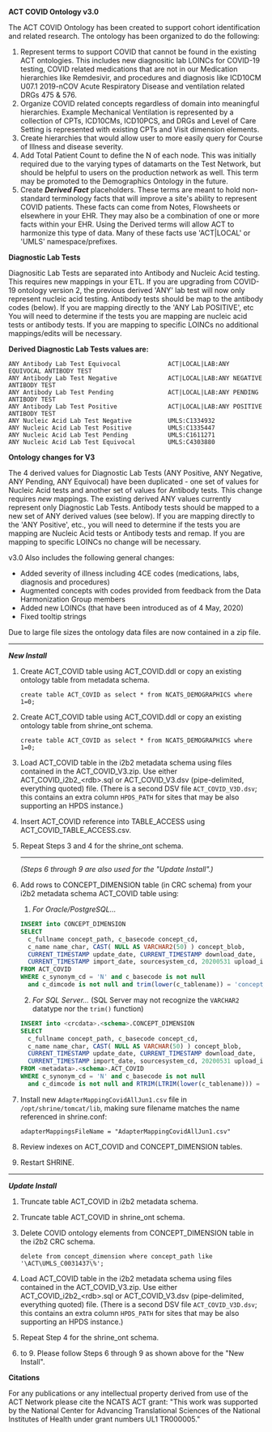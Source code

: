 
**ACT COVID Ontology v3.0**

The ACT COVID Ontology has been created to support cohort identification and related research. The ontology has been organized to do the following:
 
 1. Represent terms to support COVID that cannot be found in the existing ACT ontologies. This includes new diagnositic lab LOINCs for COVID-19 testing, COVID related medications that are not in our Medication hierarchies like Remdesivir, and procedures and diagnosis like ICD10CM U07.1 2019-nCOV Acute Respiratory Disease and ventilation related DRGs 475 & 576.  
2. Organize COVID related concepts regardless of domain into meaningful hierarchies. Example Mechanical Ventilation is represented by a collection of CPTs, ICD10CMs, ICD10PCS, and DRGs and  Level of Care Setting is represented with existing CPTs and Visit dimension elements. 
3. Create hierarchies that would allow user to more easily query for Course of Illness and disease severity. 
4. Add Total Patient Count to define the N of each node. This was initially required due to the varying types of datamarts on the Test Network, but should be helpful to users on the production network as well. This term may be promoted to the Demographics Ontology in the future.
5. Create ***Derived Fact*** placeholders. These terms are meant to hold non-standard terminology facts that will improve a site's ability to represent COVID patients. These facts can come from Notes, Flowsheets or elsewhere in your EHR. They may also be a combination of one or more facts within your EHR. Using the Derived terms will allow ACT to harmonize this type of data. Many of these facts use 'ACT|LOCAL' or 'UMLS' namespace/prefixes.

**Diagnostic Lab Tests**

Diagnositic Lab Tests are separated into Antibody and Nucleic Acid testing. This requires new mappings in your ETL. If you are upgrading from COVID-19 ontology version 2, the previous derived 'ANY' lab test will now only represent nucleic acid testing. Antibody tests should be map to the antibody codes (below). If you are mapping directly to the 'ANY Lab POSITIVE', etc You will need to determine if the tests you are mapping are nucleic acid tests or antibody tests. If you are mapping to specific LOINCs no additional mappings/edits will be necessary.

**Derived Diagnostic Lab Tests values are:**
```
ANY Antibody Lab Test Equivocal	            ACT|LOCAL|LAB:ANY EQUIVOCAL ANTIBODY TEST
ANY Antibody Lab Test Negative	            ACT|LOCAL|LAB:ANY NEGATIVE ANTIBODY TEST
ANY Antibody Lab Test Pending               ACT|LOCAL|LAB:ANY PENDING ANTIBODY TEST
ANY Antibody Lab Test Positive	            ACT|LOCAL|LAB:ANY POSITIVE ANTIBODY TEST
ANY Nucleic Acid Lab Test Negative          UMLS:C1334932
ANY Nucleic Acid Lab Test Positive          UMLS:C1335447
ANY Nucleic Acid Lab Test Pending           UMLS:C1611271
ANY Nucleic Acid Lab Test Equivocal         UMLS:C4303880
```

**Ontology changes for V3**

The 4 derived values for Diagnostic Lab Tests (ANY Positive, ANY Negative, ANY Pending, ANY Equivocal) have been duplicated - one set of values for Nucleic Acid tests and another set of values for Antibody tests. This change requires *new* mappings. The existing derived ANY values currently represent only Diagnostic Lab Tests. Antibody tests should be mapped to a new set of ANY derived values (see below). If you are mapping directly to the 'ANY Positive', etc., you will need to determine if the tests you are mapping are Nucleic Acid tests or Antibody tests and remap. If you are mapping to specific LOINCs no change will be necessary. 


v3.0 Also includes the following general changes:
- Added severity of illness including 4CE codes (medications, labs, diagnosis and procedures)
- Augmented concepts with codes provided from feedback from the Data Harmonization Group members
- Added new LOINCs (that have been introduced as of 4 May, 2020)
- Fixed tooltip strings

Due to large file sizes the ontology data files are now contained in a zip file.  

---

***New Install***

1. Create ACT_COVID table using ACT_COVID.ddl or copy an existing ontology table from metadata schema.

    ```create table ACT_COVID as select * from NCATS_DEMOGRAPHICS where 1=0;```

2. Create ACT_COVID table using ACT_COVID.ddl or copy an existing ontology table from shrine_ont schema.

    ```create table ACT_COVID as select * from NCATS_DEMOGRAPHICS where 1=0;```

3. Load ACT_COVID table in the i2b2 metadata schema using files contained in the ACT_COVID_V3.zip. Use either ACT_COVID_i2b2_&lt;rdb&gt;.sql or ACT_COVID_V3.dsv (pipe-delimited, everything quoted) file. (There is a second DSV file `ACT_COVID_V3D.dsv`; this contains an extra column `HPDS_PATH` for sites that may be also supporting an HPDS instance.)
4. Insert ACT_COVID reference into TABLE_ACCESS using ACT_COVID_TABLE_ACCESS.csv.
5. Repeat Steps 3 and 4 for the shrine_ont schema.
    
    ---
    _(Steps 6 through 9 are also used for the "Update Install".)_
    
6. Add rows to CONCEPT_DIMENSION table (in CRC schema) from your i2b2 metadata schema ACT_COVID table using:

    1. _For Oracle/PostgreSQL..._
    ```sql
    INSERT into CONCEPT_DIMENSION
    SELECT 
      c_fullname concept_path, c_basecode concept_cd, 
      c_name name_char, CAST( NULL AS VARCHAR2(50) ) concept_blob, 
      CURRENT_TIMESTAMP update_date, CURRENT_TIMESTAMP download_date, 
      CURRENT_TIMESTAMP import_date, sourcesystem_cd, 20200531 upload_id
    FROM ACT_COVID 
    WHERE c_synonym_cd = 'N' and c_basecode is not null 
      and c_dimcode is not null and trim(lower(c_tablename)) = 'concept_dimension'
    ```
    2. _For SQL Server..._ (SQL Server may not recognize the `VARCHAR2` datatype nor the `trim()` function)
    ```sql
    INSERT into <crcdata>.<schema>.CONCEPT_DIMENSION
    SELECT 
      c_fullname concept_path, c_basecode concept_cd, 
      c_name name_char, CAST( NULL AS VARCHAR(50) ) concept_blob, 
      CURRENT_TIMESTAMP update_date, CURRENT_TIMESTAMP download_date, 
      CURRENT_TIMESTAMP import_date, sourcesystem_cd, 20200531 upload_id
    FROM <metadata>.<schema>.ACT_COVID 
    WHERE c_synonym_cd = 'N' and c_basecode is not null 
      and c_dimcode is not null and RTRIM(LTRIM(lower(c_tablename))) = 'concept_dimension';
    ```

7. Install new `AdapterMappingCovidAllJun1.csv` file in `/opt/shrine/tomcat/lib`, making sure filename matches the name referenced in shrine.conf:
  
    ```adapterMappingsFileName = "AdapterMappingCovidAllJun1.csv"```

8. Review indexes on ACT_COVID and CONCEPT_DIMENSION tables.
9. Restart SHRINE.
 
---

***Update Install***

1. Truncate table ACT_COVID in i2b2 metadata schema.
2. Truncate table ACT_COVID in shrine_ont schema.
3. Delete COVID ontology elements from CONCEPT_DIMENSION table in the i2b2 CRC schema.

    ```delete from concept_dimension where concept_path like '\ACT\UMLS_C0031437\%';```

4. Load ACT_COVID table in the i2b2 metadata schema using files contained in the ACT_COVID_V3.zip. Use either ACT_COVID_i2b2_&lt;rdb&gt;.sql or ACT_COVID_V3.dsv (pipe-delimited, everything quoted) file. (There is a second DSV file `ACT_COVID_V3D.dsv`; this contains an extra column `HPDS_PATH` for sites that may be also supporting an HPDS instance.)
5. Repeat Step 4 for the shrine_ont schema.
6. to 9.  Please follow Steps 6 through 9 as shown above for the "New Install".


**Citations**

For any publications or any intellectual property derived from use of the ACT Network please cite the NCATS ACT grant: "This work was supported by the National Center for Advancing Translational Sciences of the National Institutes of Health under grant numbers UL1 TR000005."

